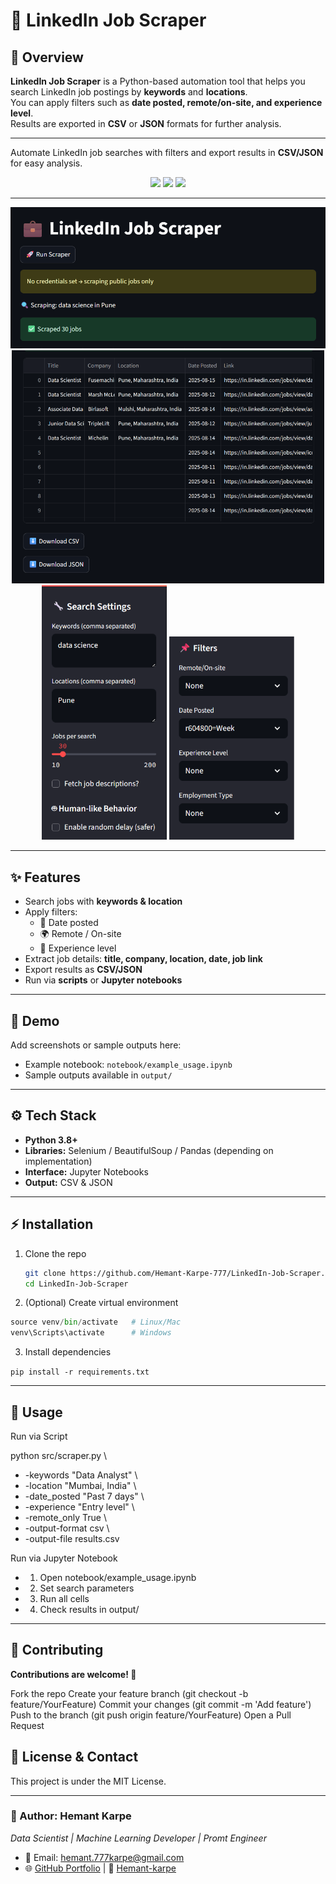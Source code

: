 # 🔎 LinkedIn Job Scraper

## 📖 Overview
**LinkedIn Job Scraper** is a Python-based automation tool that helps you search LinkedIn job postings by **keywords** and **locations**.  
You can apply filters such as **date posted, remote/on-site, and experience level**.  
Results are exported in **CSV** or **JSON** formats for further analysis.

---

Automate LinkedIn job searches with filters and export results in **CSV/JSON** for easy analysis.

<p align="center">
  <img src="https://img.shields.io/badge/Python-3.8%2B-3670A0?style=for-the-badge&logo=python&logoColor=yellow" />
  <img src="https://img.shields.io/badge/Jupyter-Notebook-orange?style=for-the-badge&logo=jupyter" />
  <a href="https://github.com/Hemant-Karpe-777/LinkedIn-Job-Scraper/stargazers">
    <img src="https://img.shields.io/github/stars/Hemant-Karpe-777/LinkedIn-Job-Scraper?style=social" />
  </a>
</p>

---


<p align="center">
  <img src="images/LinkedIn-Job-Scraper1.png" width="720" />
  <img src="images/LinkedIn-Job-Scraper4.png" width="500" />
  <img src="images/LinkedIn-Job-Scraper2.png" width="200"/>
  <img src="images/LinkedIn-Job-Scraper3.png" width="200"/>
</p>

---

## ✨ Features
- Search jobs with **keywords & location**
- Apply filters:
  - 📅 Date posted  
  - 🌍 Remote / On-site  
  - 🎯 Experience level
- Extract job details: **title, company, location, date, job link**
- Export results as **CSV/JSON**
- Run via **scripts** or **Jupyter notebooks**

---

## 🎥 Demo
Add screenshots or sample outputs here:  
- Example notebook: `notebook/example_usage.ipynb`  
- Sample outputs available in `output/`

---

## ⚙️ Tech Stack
- **Python 3.8+**  
- **Libraries:** Selenium / BeautifulSoup / Pandas (depending on implementation)  
- **Interface:** Jupyter Notebooks  
- **Output:** CSV & JSON  

---

## ⚡ Installation

1. Clone the repo  
   ```bash
   git clone https://github.com/Hemant-Karpe-777/LinkedIn-Job-Scraper.git
   cd LinkedIn-Job-Scraper
   ```

2. (Optional) Create virtual environment

```python -m venv venv
source venv/bin/activate   # Linux/Mac
venv\Scripts\activate      # Windows
```

3. Install dependencies

```pip install -r requirements.txt```

---

## 🚀 Usage

Run via Script

python src/scraper.py \
  - -keywords "Data Analyst" \
  - -location "Mumbai, India" \
  - -date_posted "Past 7 days" \
  - -experience "Entry level" \
  - -remote_only True \
  - -output-format csv \
  - -output-file results.csv

Run via Jupyter Notebook

- 1. Open notebook/example_usage.ipynb
- 2. Set search parameters
- 3. Run all cells
- 4. Check results in output/




---

## 🤝 Contributing

**Contributions are welcome! 🎉**

Fork the repo
Create your feature branch (git checkout -b feature/YourFeature)
Commit your changes (git commit -m 'Add feature')
Push to the branch (git push origin feature/YourFeature)
Open a Pull Request

## 📜 License & Contact

This project is under the MIT License.

---

### 👤 Author: Hemant Karpe
*Data Scientist | Machine Learning Developer | Promt Engineer*
- 📧 Email: hemant.777karpe@gmail.com 
- 🌐 [GitHub Portfolio](https://github.com/Hemant-Karpe-777) | 🔗 [Hemant-karpe](https://www.linkedin.com/in/hemant-karpe)

